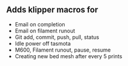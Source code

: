 ## Adds klipper macros for
- Email on completion
- Email on filament runout
- Git add, commit, push, pull, status
- Idle power off tasmota
- M600, Filament runout, pause, resume
- Creating new bed mesh after every 5 prints
  
